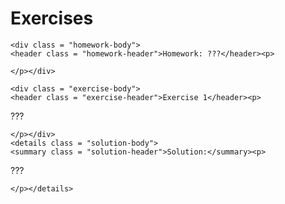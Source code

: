 # Exercises

```@raw html
<div class = "homework-body">
<header class = "homework-header">Homework: ???</header><p>
```

```@raw html
</p></div>
```   





```@raw html
<div class = "exercise-body">
<header class = "exercise-header">Exercise 1</header><p>
```
???
```@raw html
</p></div>
<details class = "solution-body">
<summary class = "solution-header">Solution:</summary><p>
```
???
```@raw html
</p></details>
```


